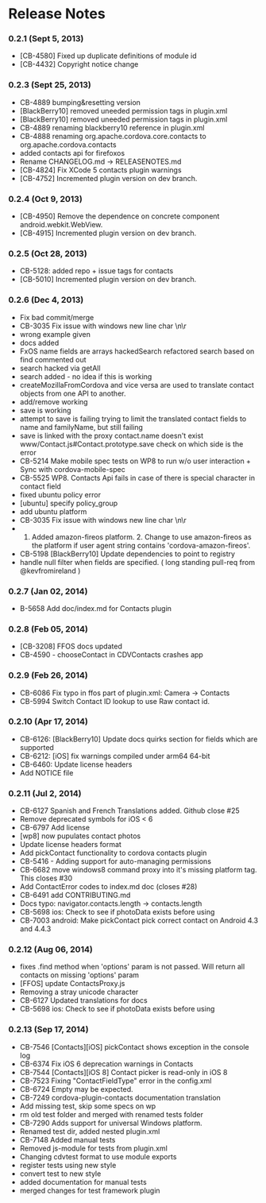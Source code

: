 <!--
#
# Licensed to the Apache Software Foundation (ASF) under one
# or more contributor license agreements.  See the NOTICE file
# distributed with this work for additional information
# regarding copyright ownership.  The ASF licenses this file
# to you under the Apache License, Version 2.0 (the
# "License"); you may not use this file except in compliance
# with the License.  You may obtain a copy of the License at
# 
# http://www.apache.org/licenses/LICENSE-2.0
# 
# Unless required by applicable law or agreed to in writing,
# software distributed under the License is distributed on an
# "AS IS" BASIS, WITHOUT WARRANTIES OR CONDITIONS OF ANY
#  KIND, either express or implied.  See the License for the
# specific language governing permissions and limitations
# under the License.
#
-->
# Release Notes

### 0.2.1 (Sept 5, 2013)
* [CB-4580] Fixed up duplicate definitions of module id
* [CB-4432] Copyright notice change

### 0.2.3 (Sept 25, 2013)
* CB-4889 bumping&resetting version
* [BlackBerry10] removed uneeded permission tags in plugin.xml
* [BlackBerry10] removed uneeded permission tags in plugin.xml
* CB-4889 renaming blackberry10 reference in plugin.xml
* CB-4888 renaming org.apache.cordova.core.contacts to org.apache.cordova.contacts
* added contacts api for firefoxos
* Rename CHANGELOG.md -> RELEASENOTES.md
* [CB-4824] Fix XCode 5 contacts plugin warnings
* [CB-4752] Incremented plugin version on dev branch.

### 0.2.4 (Oct 9, 2013)
* [CB-4950] Remove the dependence on concrete component android.webkit.WebView.
* [CB-4915] Incremented plugin version on dev branch.

 ### 0.2.5 (Oct 28, 2013)
* CB-5128: added repo + issue tags for contacts
* [CB-5010] Incremented plugin version on dev branch.

### 0.2.6 (Dec 4, 2013)
* Fix bad commit/merge
* CB-3035 Fix issue with windows new line char \n\r
* wrong example given
* docs added
* FxOS name fields are arrays hackedSearch refactored search based on find commented out
* search hacked via getAll
* search added - no idea if this is working
* createMozillaFromCordova and vice versa are used to translate contact objects from one API to another.
* add/remove working
* save is working
* attempt to save is failing trying to limit the translated contact fields to name and familyName, but still failing
* save is linked with the proxy contact.name doesn't exist www/Contact.js#Contact.prototype.save check on which side is the error
* CB-5214 Make mobile spec tests on WP8 to run w/o user interaction + Sync with cordova-mobile-spec
* CB-5525 WP8. Contacts Api fails in case of there is special character in contact field
* fixed ubuntu policy error
* [ubuntu] specify policy_group
* add ubuntu platform
* CB-3035 Fix issue with windows new line char \n\r
* 1. Added amazon-fireos platform. 2. Change to use amazon-fireos as the platform if user agent string contains 'cordova-amazon-fireos'.
* CB-5198 [BlackBerry10] Update dependencies to point to registry
* handle null filter when fields are specified. ( long standing pull-req from @kevfromireland )

### 0.2.7 (Jan 02, 2014)
* B-5658 Add doc/index.md for Contacts plugin

### 0.2.8 (Feb 05, 2014)
* [CB-3208] FFOS docs updated
* CB-4590 - chooseContact in CDVContacts crashes app

### 0.2.9 (Feb 26, 2014)
* CB-6086 Fix typo in ffos part of plugin.xml: Camera -> Contacts
* CB-5994 Switch Contact ID lookup to use Raw contact id.

### 0.2.10 (Apr 17, 2014)
* CB-6126: [BlackBerry10] Update docs quirks section for fields which are supported
* CB-6212: [iOS] fix warnings compiled under arm64 64-bit
* CB-6460: Update license headers
* Add NOTICE file

### 0.2.11 (Jul 2, 2014)
* CB-6127 Spanish and French Translations added. Github close #25
* Remove deprecated symbols for iOS < 6
* CB-6797 Add license
* [wp8] now pupulates contact photos
* Update license headers format
* Add pickContact functionality to cordova contacts plugin
* CB-5416 - Adding support for auto-managing permissions
* CB-6682 move windows8 command proxy into it's missing platform tag. This closes #30
* Add ContactError codes to index.md doc (closes #28)
* CB-6491 add CONTRIBUTING.md
* Docs typo: navigator.contacts.length -> contacts.length
* CB-5698 ios: Check to see if photoData exists before using
* CB-7003 android: Make pickContact pick correct contact on Android 4.3 and 4.4.3

### 0.2.12 (Aug 06, 2014)
* fixes .find method when 'options' param is not passed. Will return all contacts on missing 'options' param
* [FFOS] update ContactsProxy.js
* Removing a stray unicode character
* CB-6127 Updated translations for docs
* CB-5698 ios: Check to see if photoData exists before using

### 0.2.13 (Sep 17, 2014)
* CB-7546 [Contacts][iOS] pickContact shows exception in the console log
* CB-6374 Fix iOS 6 deprecation warnings in Contacts
* CB-7544 [Contacts][iOS 8] Contact picker is read-only in iOS 8
* CB-7523 Fixing "ContactFieldType" error in the config.xml
* CB-6724 Empty may be expected.
* CB-7249 cordova-plugin-contacts documentation translation
* Add missing test, skip some specs on wp
* rm old test folder and merged with renamed tests folder
* CB-7290 Adds support for universal Windows platform.
* Renamed test dir, added nested plugin.xml
* CB-7148 Added manual tests
* Removed js-module for tests from plugin.xml
* Changing cdvtest format to use module exports
* register tests using new style
* convert test to new style
* added documentation for manual tests
* merged changes for test framework plugin

